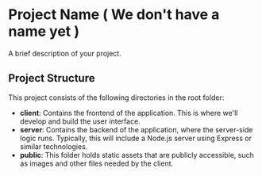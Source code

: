 # Project Name ( We don't have a name yet )

A brief description of your project.

## Project Structure

This project consists of the following directories in the root folder:

- **client**: Contains the frontend of the application. This is where we'll develop and build the user interface.
- **server**: Contains the backend of the application, where the server-side logic runs. Typically, this will include a Node.js server using Express or similar technologies.
- **public**: This folder holds static assets that are publicly accessible, such as images and other files needed by the client.

